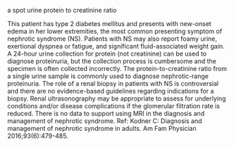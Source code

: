 a spot urine protein to creatinine ratio

This patient has type 2 diabetes mellitus and presents with new-onset edema in her lower
extremities, the most common presenting symptom of nephrotic syndrome (NS). Patients
with NS may also report foamy urine, exertional dyspnea or fatigue, and significant
fluid-associated weight gain. A 24-hour urine collection for protein (not creatinine) can be
used to diagnose proteinuria, but the collection process is cumbersome and the specimen
is often collected incorrectly. The protein-to-creatinine ratio from a single urine sample is
commonly used to diagnose nephrotic-range proteinuria. The role of a renal biopsy in
patients with NS is controversial and there are no evidence-based guidelines regarding
indications for a biopsy. Renal ultrasonography may be appropriate to assess for underlying
conditions and/or disease complications if the glomerular filtration rate is reduced. There
is no data to support using MRI in the diagnosis and management of nephrotic syndrome.
Ref: Kodner C: Diagnosis and management of nephrotic syndrome in adults. Am Fam
Physician 2016;93(6):479-485.